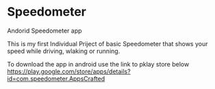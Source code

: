# Speedometer
Andorid Speedometer app


This is my first Individual Priject of basic Speedometer that shows your speed while driving, wlaking or running.

To download the app in android use the link to pklay store below
https://play.google.com/store/apps/details?id=com.speedometer.AppsCrafted
